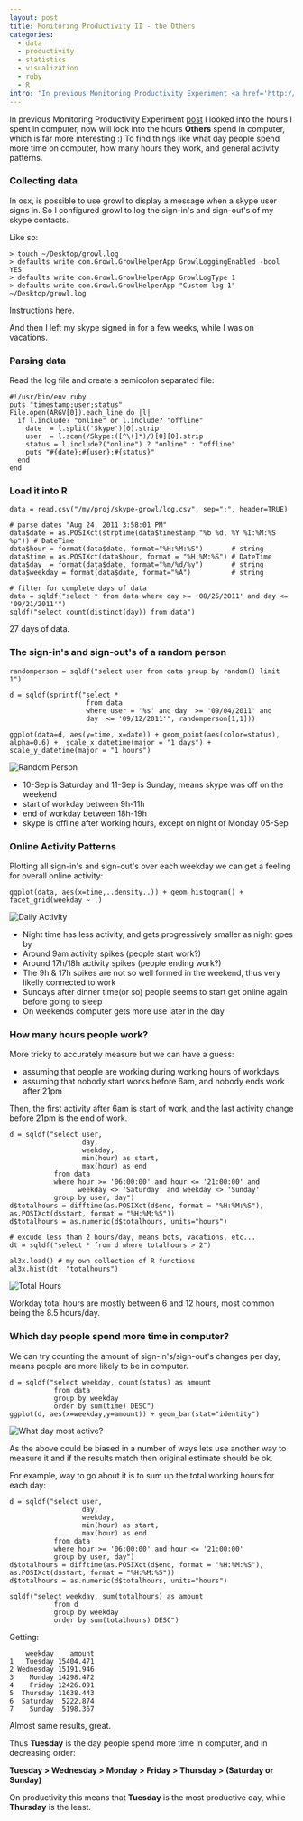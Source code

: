 ```yaml
--- 
layout: post
title: Monitoring Productivity II - the Others
categories: 
  - data
  - productivity
  - statistics
  - visualization
  - ruby
  - R
intro: "In previous Monitoring Productivity Experiment <a href='http://al3xandr3.github.com/2010/10/20/monitoring-productivity-experiment.html'>post</a> I looked into the hours I spent in computer, now I will look into the <strong>hours others spend in computer</strong>, which is far more interesting<img alt='Daily Activity' src='http://al3xandr3.github.com/img/others_daily_activity.png' />"
---
```


In previous Monitoring Productivity Experiment [post](http://al3xandr3.github.com/2010/10/20/monitoring-productivity-experiment.html) I looked into the hours I spent in computer, now will look into the hours **Others** spend in computer, which is far more interesting :) To find things like what day people spend more time on computer, how many hours they work, and general activity patterns.

### Collecting data

In osx, is possible to use growl to display a message when a skype user signs in. So I configured growl to log the sign-in's and sign-out's of my skype contacts.

Like so:

    > touch ~/Desktop/growl.log
    > defaults write com.Growl.GrowlHelperApp GrowlLoggingEnabled -bool YES
    > defaults write com.Growl.GrowlHelperApp GrowlLogType 1
    > defaults write com.Growl.GrowlHelperApp "Custom log 1" ~/Desktop/growl.log

Instructions [here](http://gthing.net/enable-growl-log-and-show-it-in-geektool).

And then I left my skype signed in for a few weeks, while I was on vacations.

### Parsing data

Read the log file and create a semicolon separated file:

    #!/usr/bin/env ruby
    puts "timestamp;user;status"
    File.open(ARGV[0]).each_line do |l|
      if l.include? "online" or l.include? "offline"
        date  = l.split('Skype')[0].strip
        user  = l.scan(/Skype:([^\(]*)/)[0][0].strip
        status = l.include?("online") ? "online" : "offline"
        puts "#{date};#{user};#{status}"
      end
    end

### Load it into R

    data = read.csv("/my/proj/skype-growl/log.csv", sep=";", header=TRUE)

    # parse dates "Aug 24, 2011 3:58:01 PM"
    data$date = as.POSIXct(strptime(data$timestamp,"%b %d, %Y %I:%M:%S %p")) # DateTime
    data$hour = format(data$date, format="%H:%M:%S")       # string
    data$time = as.POSIXct(data$hour, format = "%H:%M:%S") # DateTime
    data$day  = format(data$date, format="%m/%d/%y")       # string
    data$weekday = format(data$date, format="%A")          # string

    # filter for complete days of data
    data = sqldf("select * from data where day >= '08/25/2011' and day <= '09/21/2011'")
    sqldf("select count(distinct(day)) from data") 

27 days of data.
    
### The sign-in's and sign-out's of a random person

    randomperson = sqldf("select user from data group by random() limit 1")

    d = sqldf(sprintf("select * 
                       from data 
                       where user = '%s' and day  >= '09/04/2011' and 
                       day  <= '09/12/2011'", randomperson[1,1]))

    ggplot(data=d, aes(y=time, x=date)) + geom_point(aes(color=status), alpha=0.6) +  scale_x_datetime(major = "1 days") + scale_y_datetime(major = "1 hours")
    
![Random Person](http://al3xandr3.github.com/img/others_random_person.png)        

 - 10-Sep is Saturday and 11-Sep is Sunday, means skype was off on the weekend
 - start of workday between 9h-11h
 - end of workday between 18h-19h
 - skype is offline after working hours, except on night of Monday 05-Sep

### Online Activity Patterns

Plotting all sign-in's and sign-out's over each weekday we can get a feeling for overall online activity:

    ggplot(data, aes(x=time,..density..)) + geom_histogram() + facet_grid(weekday ~ .)


![Daily Activity](http://al3xandr3.github.com/img/others_daily_activity.png)
    
 - Night time has less activity, and gets progressively smaller as night goes by
 - Around 9am activity spikes (people start work?)
 - Around 17h/18h activity spikes (people ending work?)
 - The 9h & 17h spikes are not so well formed in the weekend, thus very likelly  connected to work
 - Sundays after dinner time(or so) people seems to start get online again before going to sleep
 - On weekends computer gets more use later in the day


### How many hours people work?

More tricky to accurately measure but we can have a guess:
 - assuming that people are working during working hours of workdays
 - assuming that nobody start works before 6am, and nobody ends work after 21pm

Then, the first activity after 6am is start of work, and the last activity change before 21pm is the end of work.
 
    d = sqldf("select user, 
                      day, 
                      weekday,
                      min(hour) as start, 
                      max(hour) as end
               from data
               where hour >= '06:00:00' and hour <= '21:00:00' and
                     weekday <> 'Saturday' and weekday <> 'Sunday'
               group by user, day")
    d$totalhours = difftime(as.POSIXct(d$end, format = "%H:%M:%S"), as.POSIXct(d$start, format = "%H:%M:%S"))
    d$totalhours = as.numeric(d$totalhours, units="hours")

    # excude less than 2 hours/day, means bots, vacations, etc...
    dt = sqldf("select * from d where totalhours > 2")

    al3x.load() # my own collection of R functions
    al3x.hist(dt, "totalhours")

![Total Hours](http://al3xandr3.github.com/img/others_totalhours.png)

Workday total hours are mostly between 6 and 12 hours, most common being the 8.5 hours/day.



### Which day people spend more time in computer?

We can try counting the amount of sign-in's/sign-out's changes per day, means people are more likely to be in computer.

    d = sqldf("select weekday, count(status) as amount
               from data
               group by weekday
               order by sum(time) DESC")
    ggplot(d, aes(x=weekday,y=amount)) + geom_bar(stat="identity")
    
![What day most active?](http://al3xandr3.github.com/img/others_day_activity.png)

As the above could be biased in a number of ways lets use another way to measure it and if the results match then original estimate should be ok.

For example, way to go about it is to sum up the total working hours for each day:

    d = sqldf("select user, 
                      day, 
                      weekday,
                      min(hour) as start, 
                      max(hour) as end
               from data
               where hour >= '06:00:00' and hour <= '21:00:00'
               group by user, day")
    d$totalhours = difftime(as.POSIXct(d$end, format = "%H:%M:%S"), as.POSIXct(d$start, format = "%H:%M:%S"))
    d$totalhours = as.numeric(d$totalhours, units="hours")

    sqldf("select weekday, sum(totalhours) as amount
               from d
               group by weekday
               order by sum(totalhours) DESC")
               
Getting:                             

        weekday    amount
    1   Tuesday 15404.471
    2 Wednesday 15191.946
    3    Monday 14298.472
    4    Friday 12426.091
    5  Thursday 11638.443
    6  Saturday  5222.874
    7    Sunday  5198.367
    
Almost same results, great.

Thus **Tuesday** is the day people spend more time in computer, and in decreasing order:

**Tuesday > Wednesday > Monday > Friday > Thursday > (Saturday or Sunday)**

On productivity this means that **Tuesday** is the most productive day, while **Thursday** is the least.
